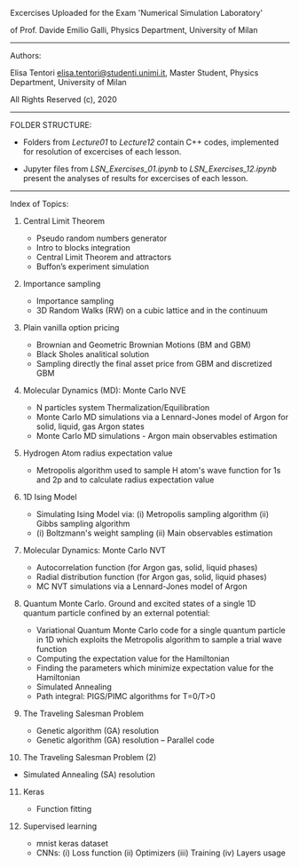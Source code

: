 Excercises Uploaded for the Exam 'Numerical Simulation Laboratory'

of Prof. Davide Emilio Galli, Physics Department, University of Milan 

_________________________

Authors:

Elisa Tentori <elisa.tentori@studenti.unimi.it>, Master Student, Physics Department, University of Milan

All Rights Reserved (c), 2020

_________________________

FOLDER STRUCTURE:

- Folders from _Lecture01_ to _Lecture12_ contain C++ codes, implemented for resolution of excercises of each lesson.

- Jupyter files from _LSN_Exercises_01.ipynb_ to _LSN_Exercises_12.ipynb_ present the analyses of results for excercises of each lesson.

_________________________

Index of Topics:

1. Central Limit Theorem
   - Pseudo random numbers generator
   - Intro to blocks integration
   - Central Limit Theorem and attractors
   - Buffon’s experiment simulation

2. Importance sampling
   - Importance sampling
   - 3D Random Walks (RW) on a cubic lattice and in the continuum

3. Plain vanilla option pricing
   - Brownian and Geometric Brownian Motions (BM and GBM)
   - Black Sholes analitical solution
   - Sampling directly the final asset price from GBM and discretized GBM

4. Molecular Dynamics (MD): Monte Carlo NVE
   - N particles system Thermalization/Equilibration
   - Monte Carlo MD simulations via a Lennard-Jones model of Argon for solid, liquid, gas Argon states  
   - Monte Carlo MD simulations - Argon main observables estimation

5. Hydrogen Atom radius expectation value
   - Metropolis algorithm used to sample H atom's wave function for 1s and 2p and to calculate radius expectation value

6. 1D Ising Model
   - Simulating Ising Model via:
      (i) Metropolis sampling algorithm
      (ii) Gibbs sampling algorithm
   - 
      (i) Boltzmann's weight sampling
      (ii) Main observables estimation

7. Molecular Dynamics: Monte Carlo NVT
   - Autocorrelation function (for Argon gas, solid, liquid phases)
   - Radial distribution function (for Argon gas, solid, liquid phases)
   - MC NVT simulations via a Lennard-Jones model of Argon

8. Quantum Monte Carlo. 
   Ground and excited states of a single 1D quantum particle confined by an external potential:
   - Variational Quantum Monte Carlo code for a single quantum particle in 1D which exploits the Metropolis algorithm to sample a trial wave function
   - Computing the expectation value for the Hamiltonian
   - Finding the parameters which minimize expectation value for the Hamiltonian
   - Simulated Annealing
   - Path integral: PIGS/PIMC algorithms for T=0/T>0

9. The Traveling Salesman Problem
   - Genetic algorithm (GA) resolution
   - Genetic algorithm (GA) resolution – Parallel code 

10. The Traveling Salesman Problem (2)
   - Simulated Annealing (SA) resolution

11. Keras
    - Function fitting

12. Supervised learning
    - mnist keras dataset
    - CNNs:
      (i) Loss function
      (ii) Optimizers
      (iii) Training
      (iv) Layers usage
